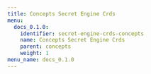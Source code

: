 ```yaml
---
title: Concepts Secret Engine Crds
menu:
  docs_0.1.0:
    identifier: secret-engine-crds-concepts
    name: Concepts Secret Engine Crds
    parent: concepts
    weight: 1
menu_name: docs_0.1.0
---
```

